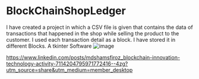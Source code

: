 # BlockChainShopLedger
I have created a project in which a CSV file is given that contains the data of transactions that happened in the shop while selling the product to the customer. I used each transaction detail as a block. I have stored it in different Blocks.
 A tkinter Software 
 ![image](https://github.com/mdshamsfiroz/BlockChainShopLedger/assets/76830065/87715278-e5a3-48f6-95aa-5b8e9200e366)

 https://www.linkedin.com/posts/mdshamsfiroz_blockchain-innovation-technology-activity-7114204795971772416--4zg?utm_source=share&utm_medium=member_desktop
